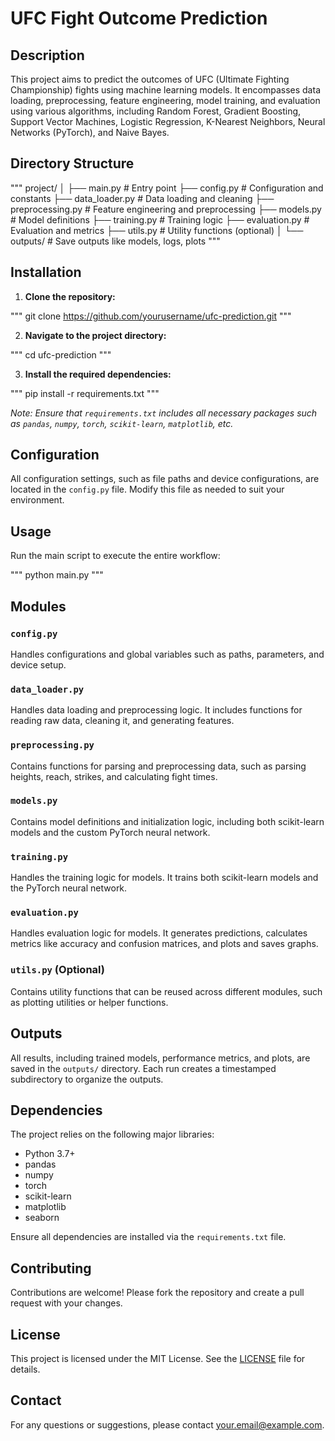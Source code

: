 # UFC Fight Outcome Prediction

## Description

This project aims to predict the outcomes of UFC (Ultimate Fighting Championship) fights using machine learning models. It encompasses data loading, preprocessing, feature engineering, model training, and evaluation using various algorithms, including Random Forest, Gradient Boosting, Support Vector Machines, Logistic Regression, K-Nearest Neighbors, Neural Networks (PyTorch), and Naive Bayes.

## Directory Structure

"""
project/
│
├── main.py                # Entry point
├── config.py              # Configuration and constants
├── data_loader.py         # Data loading and cleaning
├── preprocessing.py       # Feature engineering and preprocessing
├── models.py              # Model definitions
├── training.py            # Training logic
├── evaluation.py          # Evaluation and metrics
├── utils.py               # Utility functions (optional)
│
└── outputs/               # Save outputs like models, logs, plots
"""

## Installation

1. **Clone the repository:**

"""
git clone https://github.com/yourusername/ufc-prediction.git
"""

2. **Navigate to the project directory:**

"""
cd ufc-prediction
"""

3. **Install the required dependencies:**

"""
pip install -r requirements.txt
"""

*Note: Ensure that `requirements.txt` includes all necessary packages such as `pandas`, `numpy`, `torch`, `scikit-learn`, `matplotlib`, etc.*

## Configuration

All configuration settings, such as file paths and device configurations, are located in the `config.py` file. Modify this file as needed to suit your environment.

## Usage

Run the main script to execute the entire workflow:

"""
python main.py
"""

## Modules

### `config.py`

Handles configurations and global variables such as paths, parameters, and device setup.

### `data_loader.py`

Handles data loading and preprocessing logic. It includes functions for reading raw data, cleaning it, and generating features.

### `preprocessing.py`

Contains functions for parsing and preprocessing data, such as parsing heights, reach, strikes, and calculating fight times.

### `models.py`

Contains model definitions and initialization logic, including both scikit-learn models and the custom PyTorch neural network.

### `training.py`

Handles the training logic for models. It trains both scikit-learn models and the PyTorch neural network.

### `evaluation.py`

Handles evaluation logic for models. It generates predictions, calculates metrics like accuracy and confusion matrices, and plots and saves graphs.

### `utils.py` (Optional)

Contains utility functions that can be reused across different modules, such as plotting utilities or helper functions.

## Outputs

All results, including trained models, performance metrics, and plots, are saved in the `outputs/` directory. Each run creates a timestamped subdirectory to organize the outputs.

## Dependencies

The project relies on the following major libraries:

- Python 3.7+
- pandas
- numpy
- torch
- scikit-learn
- matplotlib
- seaborn

Ensure all dependencies are installed via the `requirements.txt` file.

## Contributing

Contributions are welcome! Please fork the repository and create a pull request with your changes.

## License

This project is licensed under the MIT License. See the [LICENSE](LICENSE) file for details.

## Contact

For any questions or suggestions, please contact [your.email@example.com](mailto:your.email@example.com).
